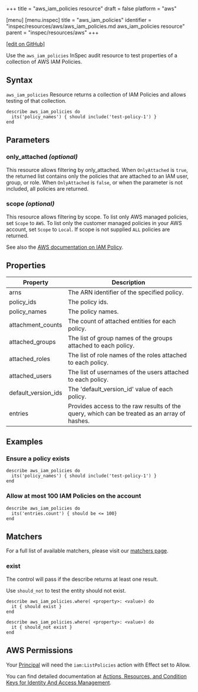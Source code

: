 +++
title = "aws_iam_policies resource"
draft = false
platform = "aws"

[menu]
  [menu.inspec]
    title = "aws_iam_policies"
    identifier = "inspec/resources/aws/aws_iam_policies.md aws_iam_policies resource"
    parent = "inspec/resources/aws"
+++

[\[edit on GitHub\]](https://github.com/inspec/inspec/blob/master/docs-chef-io/content/inspec/resources/aws_iam_policies.md)

Use the `aws_iam_policies` InSpec audit resource to test properties of a collection of AWS IAM Policies.

## Syntax

`aws_iam_policies` Resource returns a collection of IAM Policies and allows testing of that collection.

    describe aws_iam_policies do
      its('policy_names') { should include('test-policy-1') }
    end

## Parameters

### only_attached _(optional)_

This resource allows filtering by only_attached.
When `OnlyAttached` is `true`, the returned list contains only the policies that are attached to an IAM user, group, or role. When `OnlyAttached` is `false`, or when the parameter is not included, all policies are returned.

### scope _(optional)_

This resource allows filtering by scope.
To list only AWS managed policies, set `Scope` to `AWS`. To list only the customer managed policies in your AWS account, set `Scope` to `Local`. If scope is not supplied `ALL` policies are returned.

See also the [AWS documentation on IAM Policy](https://docs.aws.amazon.com/IAM/latest/UserGuide/access_policies.html).

## Properties

| Property            | Description                                                                                  |
| ------------------- | -------------------------------------------------------------------------------------------- |
| arns                | The ARN identifier of the specified policy.                                                  |
| policy_ids          | The policy ids.                                                                              |
| policy_names        | The policy names.                                                                            |
| attachment_counts   | The count of attached entities for each policy.                                              |
| attached_groups     | The list of group names of the groups attached to each policy.                               |
| attached_roles      | The list of role names of the roles attached to each policy.                                 |
| attached_users      | The list of usernames of the users attached to each policy.                                  |
| default_version_ids | The 'default_version_id' value of each policy.                                               |
| entries             | Provides access to the raw results of the query, which can be treated as an array of hashes. |

## Examples

### Ensure a policy exists

    describe aws_iam_policies do
      its('policy_names') { should include('test-policy-1') }
    end

### Allow at most 100 IAM Policies on the account

    describe aws_iam_policies do
      its('entries.count') { should be <= 100}
    end

## Matchers

For a full list of available matchers, please visit our [matchers page](/inspec/matchers/).

### exist

The control will pass if the describe returns at least one result.

Use `should_not` to test the entity should not exist.

    describe aws_iam_policies.where( <property>: <value>) do
      it { should exist }
    end

    describe aws_iam_policies.where( <property>: <value>) do
      it { should_not exist }
    end

## AWS Permissions

Your [Principal](https://docs.aws.amazon.com/IAM/latest/UserGuide/intro-structure.html#intro-structure-principal) will need the `iam:ListPolicies` action with Effect set to Allow.

You can find detailed documentation at [Actions, Resources, and Condition Keys for Identity And Access Management](https://docs.aws.amazon.com/IAM/latest/UserGuide/list_identityandaccessmanagement.html).

